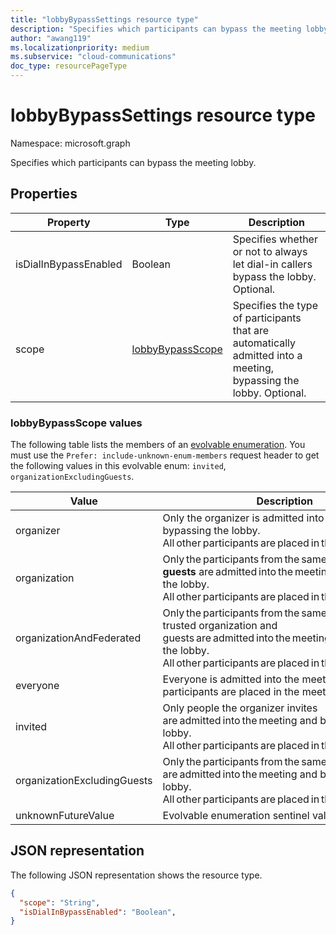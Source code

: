 ```yaml
---
title: "lobbyBypassSettings resource type"
description: "Specifies which participants can bypass the meeting lobby."
author: "awang119"
ms.localizationpriority: medium
ms.subservice: "cloud-communications"
doc_type: resourcePageType
---
```


# lobbyBypassSettings resource type

Namespace: microsoft.graph

Specifies which participants can bypass the meeting lobby.

## Properties

| Property              | Type    | Description                                                         |
| --------------------- | ------- | ------------------------------------------------------------------- |
| isDialInBypassEnabled | Boolean | Specifies whether or not to always let dial-in callers bypass the lobby. Optional. |
| scope                 | [lobbyBypassScope](#lobbybypassscope-values)  | Specifies the type of participants that are automatically admitted into a meeting, bypassing the lobby. Optional.|

### lobbyBypassScope values

The following table lists the members of an [evolvable enumeration](/graph/best-practices-concept#handling-future-members-in-evolvable-enumerations). You must use the `Prefer: include-unknown-enum-members` request header to get the following values in this evolvable enum: `invited`, `organizationExcludingGuests`.

| Value                    | Description     |
| ------------------------ | --------------------------------------------------- |
| organizer | Only the organizer is admitted into the meeting and bypassing the lobby. All other participants are placed in the meeting lobby. |
| organization | Only the participants from the same company **and guests** are admitted into the meeting and bypassing the lobby. All other participants are placed in the meeting lobby. |
| organizationAndFederated | Only the participants from the same company or trusted organization and guests are admitted into the meeting and bypassing the lobby. All other participants are placed in the meeting lobby. |
| everyone | Everyone is admitted into the meeting. No participants are placed in the meeting lobby. |
| invited | Only people the organizer invites are admitted into the meeting and bypassing the lobby. All other participants are placed in the meeting lobby. |
| organizationExcludingGuests |  Only the participants from the same company are admitted into the meeting and bypassing the lobby. All other participants are placed in the meeting lobby. |
| unknownFutureValue | Evolvable enumeration sentinel value. Do not use. |

## JSON representation

The following JSON representation shows the resource type.

<!-- {
  "blockType": "resource",
  "optionalProperties": [],
  "@odata.type": "microsoft.graph.lobbyBypassSettings"
}-->
```json
{
  "scope": "String",
  "isDialInBypassEnabled": "Boolean",
}
```

<!-- uuid: 8fcb5dbc-d5aa-4681-8e31-b001d5168d79
2015-10-25 14:57:30 UTC -->
<!--
{
  "type": "#page.annotation",
  "description": "lobbyBypassSettings resource",
  "keywords": "",
  "section": "documentation",
  "tocPath": "",
  "suppressions": []
}
-->
